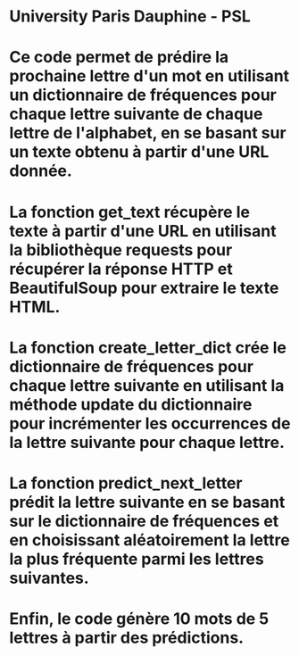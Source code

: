 # University Paris Dauphine - PSL

# Ce code permet de prédire la prochaine lettre d'un mot en utilisant un dictionnaire de fréquences pour chaque lettre suivante de chaque lettre de l'alphabet, en se basant sur un texte obtenu à partir d'une URL donnée.
# La fonction get_text récupère le texte à partir d'une URL en utilisant la bibliothèque requests pour récupérer la réponse HTTP et BeautifulSoup pour extraire le texte HTML.
# La fonction create_letter_dict crée le dictionnaire de fréquences pour chaque lettre suivante en utilisant la méthode update du dictionnaire pour incrémenter les occurrences de la lettre suivante pour chaque lettre.
# La fonction predict_next_letter prédit la lettre suivante en se basant sur le dictionnaire de fréquences et en choisissant aléatoirement la lettre la plus fréquente parmi les lettres suivantes.
# Enfin, le code génère 10 mots de 5 lettres à partir des prédictions.
